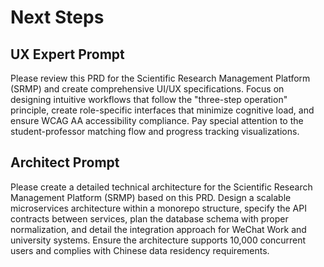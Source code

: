 # Next Steps

## UX Expert Prompt

Please review this PRD for the Scientific Research Management Platform (SRMP) and create comprehensive UI/UX specifications. Focus on designing intuitive workflows that follow the "three-step operation" principle, create role-specific interfaces that minimize cognitive load, and ensure WCAG AA accessibility compliance. Pay special attention to the student-professor matching flow and progress tracking visualizations.

## Architect Prompt

Please create a detailed technical architecture for the Scientific Research Management Platform (SRMP) based on this PRD. Design a scalable microservices architecture within a monorepo structure, specify the API contracts between services, plan the database schema with proper normalization, and detail the integration approach for WeChat Work and university systems. Ensure the architecture supports 10,000 concurrent users and complies with Chinese data residency requirements.
